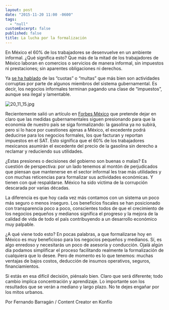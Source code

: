 ```yaml
---
layout: post
date: "2015-11-20 11:00 -0600"
tags: 
  - "null"
customExcerpt: false
published: false
title: La lucha por la formalización
---
```


En México el 60% de los trabajadores se desenvuelve en un ambiente informal. ¿Qué significa esto? Que más de la mitad de los trabajadores de México laboran en comercios o servicios de manera informal, sin impuestos ni prestaciones; sin aparentes obligaciones ni derechos.

Ya [se ha hablado](http://blog.konfio.mx/3-diferencias-entre-los-negocios-formales-e-informales.html) de las “cuotas” o “multas” que más bien son actividades corruptas por parte de algunos miembros del sistema gubernamental. Es decir, los negocios informales terminan pagando una clase de “impuestos”, aunque sea ilegal y lamentable.

![20_11_15.jpg]({{site.baseurl}}/img/20_11_15.jpg)

Recientemente salió un artículo en [Forbes México](http://www.forbes.com.mx/3-escenarios-negativos-del-nuevo-gasolinazo-en-2016/) que pretende dejar en claro que las medidas gubernamentales siguen presionando para que la economía de nuestro país se siga formalizando: la gasolina ya no subirá, pero si lo hace por cuestiones ajenas a México, el excedente podrá deducirse para los negocios formales, los que facturan y reportan impuestos en el SAT. Esto significa que el 60% de los trabajadores mexicanos asumirán el excedente del precio de la gasolina sin derecho a reclamar y reduciendo sus utilidades. 

¿Estas presiones o decisiones del gobierno son buenas o malas? Es cuestión de perspectiva: por un lado tenemos al montón de perjudicados que piensan que mantenerse en el sector informal les trae más utilidades y con muchas reticencias para formalizar sus actividades económicas. Y tienen con qué respaldarse. México ha sido víctima de la corrupción descarada por varias décadas. 

La diferencia es que hoy cada vez más contamos con un sistema un poco más seguro o menos inseguro. Los beneficios fiscales se han posicionado con transparencia poco a poco, conscientes todos de que el crecimiento de los negocios pequeños y medianos significa el progreso y la mejora de la calidad de vida de todo el país contribuyendo a un desarrollo económico muy palpable.

¿A qué viene todo esto? En pocas palabras, a que formalizarse hoy en México es muy beneficioso para los negocios pequeños y medianos. Sí, es algo enredoso y necesitarás un poco de asesoría y conducción. Ojalá algún día podamos simplificar el proceso facilitando realmente la formalización de cualquiera que lo desee. Pero de momento es lo que tenemos: muchas ventajas de bajos costos, deducción de insumos operativos, seguros, financiamientos. 

Si estás en esa difícil decisión, piénsalo bien. Claro que será diferente; todo cambio implica concentración y aprendizaje. Lo importante son los resultados que se verán a mediano y largo plazo. No te dejes engañar por los mitos urbanos. 

Por Fernando Barragán / Content Creator en Konfío

